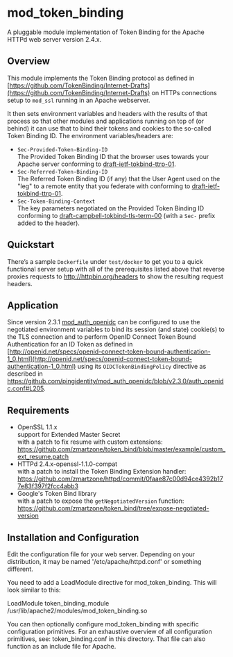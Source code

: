 # mod_token_binding

A pluggable module implementation of Token Binding for the Apache HTTPd web server version 2.4.x.

## Overview

This module implements the Token Binding protocol as defined in [https://github.com/TokenBinding/Internet-Drafts](https://github.com/TokenBinding/Internet-Drafts) on HTTPs connections setup to `mod_ssl` running in an Apache webserver.
 
It then sets environment variables and headers with the results of that process so that other modules and applications running on top of (or behind) it can use that to bind their tokens and cookies to the so-called Token Binding ID. The environment variables/headers are:

- `Sec-Provided-Token-Binding-ID`  
  The Provided Token Binding ID that the browser uses towards your Apache server conforming to [draft-ietf-tokbind-ttrp-01](https://tools.ietf.org/html/draft-ietf-tokbind-ttrp-01#section-2.1).
- `Sec-Referred-Token-Binding-ID`  
  The Referred Token Binding ID (if any) that the User Agent used on the "leg" to a remote entity that you federate with conforming to [draft-ietf-tokbind-ttrp-01](https://tools.ietf.org/html/draft-ietf-tokbind-ttrp-01#section-2.1).
- `Sec-Token-Binding-Context`  
  The key parameters negotiated on the Provided Token Binding ID conforming to [draft-campbell-tokbind-tls-term-00](https://tools.ietf.org/html/draft-campbell-tokbind-tls-term-00#section-2) (with a `Sec-` prefix added to the header).

## Quickstart

There’s a sample `Dockerfile` under `test/docker` to get you to a quick functional server setup with all of the prerequisites listed above that reverse proxies requests to http://httpbin.org/headers to show the resulting request headers.

## Application

Since version 2.3.1 [mod_auth_openidc](https://github.com/pingidentity/mod_auth_openidc) can be configured to use the negotiated environment variables to bind its session (and state) cookie(s) to the TLS connection and to perform OpenID Connect Token Bound Authentication for an ID Token as defined in [http://openid.net/specs/openid-connect-token-bound-authentication-1_0.html](http://openid.net/specs/openid-connect-token-bound-authentication-1_0.html) using its `OIDCTokenBindingPolicy` directive as described in https://github.com/pingidentity/mod_auth_openidc/blob/v2.3.0/auth_openidc.conf#L205.

## Requirements

- OpenSSL 1.1.x  
  support for Extended Master Secret  
  with a patch to fix resume with custom extensions:  
  https://github.com/zmartzone/token_bind/blob/master/example/custom_ext_resume.patch
- HTTPd 2.4.x-openssl-1.1.0-compat  
  with a patch to install the Token Binding Extension handler:  
  https://github.com/zmartzone/httpd/commit/0faae87c00d94ce4392b177e83f397f2fcc4abb3
- Google's Token Bind library  
  with a patch to expose the `getNegotiatedVersion` function:
  https://github.com/zmartzone/token_bind/tree/expose-negotiated-version  

## Installation and Configuration

Edit the configuration file for your web server. Depending on
your distribution, it may be named '/etc/apache/httpd.conf' or something
different.

You need to add a LoadModule directive for mod_token_binding. This will
look similar to this:

LoadModule token_binding_module /usr/lib/apache2/modules/mod_token_binding.so

You can then optionally configure mod_token_binding with specific configuration primitives.
For an exhaustive overview of all configuration primitives, see: token_binding.conf in this directory.
That file can also function as an include file for Apache.
